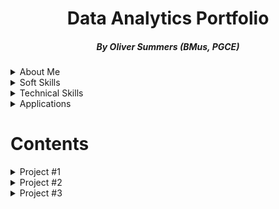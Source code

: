 # <h1 align="center">Data Analytics Portfolio</h1>
<h5 align="center">By Oliver Summers (BMus, PGCE)</h5>

<details>
<summary>About Me</summary>
<br>

**Who are you?** - Hi, I'm Oliver, and I love being involved with data! With nearly 5 years experience working in datasets of varying degrees, from easy-to-digest Excel spreadsheets to larger datasets of up to 500+ TB of data used in SQL, and R/Python.

**Why do you do what you do?** - I've always been invested in data and using applications to get results, starting with music programming and technology and later utilising SQL, Excel and Tableau/Power BI to drive business decisions. According to [Schroeder, 2021](https://www.forbes.com/sites/bernhardschroeder/2021/06/11/the-data-analytics-profession-and-employment-is-exploding-three-trends-that-matter/?sh=356375f73f81) With growth for the data field set to grow about 28% through 2026. I'm confident that the future of data has never been more exciting!

**What expertise and skills do you bring?** - While I bring with me the invaluable skillsets in using SQL, Excel, Tableau/Power BI, I'm a qualified educator for 6+ years, with a pedagogical approach in presenting complex information, having supported the education sector in the UK and US to students aged 5- 25. This is ciritical when dealing with both business and technical stakeholders who rely on data to plan ahead with strategic business decisions that can have a major impact.

**What are you looking for?** - Looking for a role that prioritises data in their workplace that I'm really keen in analysing and finding results for. I'd love to hear from you to discuss further about what you're looking for in a data analyst role and the needs of the business, so please do get in touch so we can discuss further. Looking forward to speaking with you!
<br>
<br>

*P.S. quick bonus fact for you - at MyTutor, I won the data compeition in the data team for building a database in SQL from the ground up, focusing on different coloured shirts and presenting this to the team. As an award, I won an emoji of me with a crown and a box of chocolates!*

</details>

<details markdown="1">
<summary>Soft Skills</summary>
<br>

- **Communication & Presentation**
  - Delivered **PowerPoint presentations for 100+ lessons** in both primary and FE education sectors in UK and US
  - Presented weekly workshops to **20+ teams to update B2C stakeholders** at MyTutor on data-led insights
- **Teamwork**
  - Collaboarated with product and engineering teams at MyTutor to successfully **solve 30+ daily** technical site issues 
  - Supported our Business Development team at FMIC to update signed **200+ contracts from dealers** in the AS/400 database
- **Problem Solving**
  - Solved technical issues reported on JIRA that lead to improving customer **satisfaction fron Google reviews from 3.8 to 4.0 out of 5**
  - Created categories for product reports in our CRM system (Zendesk) to **collect data from 10,000+ daily customers**, improving accurate reporting at MyTutor
- **Attention to Detail**
  - Scrutinised up to **500 daily bookings** at Ocean Holidays, analysing for correct information extracted from Excel and comparing to transmittals received to **reach 97%+ score**
  - Extract data from the AS/400 database into Excel to format, removing duplicates and missing values to **provide to more than 200+ colleagues** across the EMEA business  at FMIC.

</details>

<details markdown="1">
<summary>Technical Skills</summary>
<br>

- Programming: SQL (SQL Server, Azure), Python (BeautifulSoup)
- Excel: vlookup, index match, count(if), sum(if), min/max(if), average, conditional formatting, trim
- Modeling: Linear Regressions, Logistic Regressions
- Data Visualisation: Tableau, Power BI, MS Excel/Google Sheets, PowerPoint

</details>

<details markdown="1">
<summary>Applications</summary>
<br>

Experienced in using the following applications (not limited to):

- Microsoft Office (particularly Excel)
- Google Suite
- SQL (MS Server)
- Tableau/PowerBI
- Miro Board
- R/Python (BeautifulSoup - web scraping)
- JIRA & Confluence
- Extranet and API (Internal) systems
- GDS (Galileo, TD-i, AC7)
- Internal systems (TravelWeb, NED, AS/400, PIM)
- CRM systems (Zendesk, HubSpot, Internal)

</details>

# Contents

<details>
<summary>Project #1</summary>
<br>

Project Name  | Description    | Skills & Topics
------------- | -------------  | ------------
[Consumer Changes to Travel Into The UK](https://github.com/OSummers/data_analyst_portfolio/tree/main/Proj_1)  | Looking at the changes between post and pre-pandemic consumer behviour for travel to and from UK  | Data visualization, explorartory data analysis, mining, cleaning, preparing, web scraping, descriptive & predictive data analysis, univariate & bivariate data analysis
______________


*Further Notes:*

- Code/File: [Found in this repository folder](https://github.com/OSummers/data_analyst_portfolio/tree/main/Proj_1)
- Source: [Office for National Survey - Overseas travel and tourism time series](https://www.ons.gov.uk/peoplepopulationandcommunity/leisureandtourism/datasets/internationalpassengersurveytimeseriesspreadsheet)
- Technology: SQL, Excel, Power BI, Parsehub

</details>

<details>
<summary>Project #2</summary>
<br>

Project Name  | Description    | Skills & Topics
------------- | -------------  | ------------
[Analysis on Consumer Behaviour in Video Game Purchases](https://github.com/OSummers/data_analyst_portfolio/tree/main/Proj_2)  | Understanding how consumers are selecting what games to play and their purchasing methods  | Data Cleaning, wrangling, preparing, mining, web scraping, exploratory data analysis, data visualisation, descriptive & predictive data analysis, univariate data analysis
______________


*Further Notes:*

- Code/File: [repository folder here](https://github.com/OSummers/data_analyst_portfolio/tree/main/Proj_2)
- Source: [Steam top 250](https://steam250.com/reviews), [Metacritic Games Releases](https://www.metacritic.com/browse/games/score/metascore/all/all/filtered)
- Technology: SQL, Excel, Tableau, Parsehub, Python (BeautifulSoup)

</details>

<details>
<summary>Project #3</summary>
<br>

Project Name  | Description    | Skills & Topic
------------- | -------------  | ------------
[Geographical Analysis on K-pop Idols](https://github.com/OSummers/data_analyst_portfolio/tree/main/Proj_3)  | Gaining knowledge on where k-pop idols are originating from, looking at location, age and gender  | Data cleaning, wrangling, preparing, mining, web scraping, exploratory data analysis, data visualisation, descriptive data analysis, univariate data analysis
______________


*Further Notes:*

- Code/File: [Found in this repository folder](https://github.com/OSummers/data_analyst_portfolio/tree/main/Proj_3)
- Source: [k-pop idol dataset](https://dbkpop.com/db/all-k-pop-idols/)
- Technology: SQL, Excel, Tableau, Parsehub, Python (BeautifulSoup)

</details>
